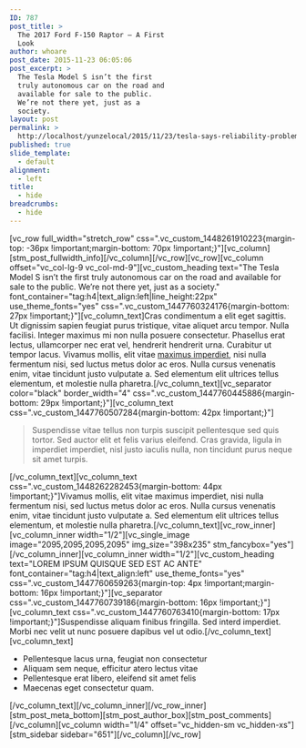 ```yaml
---
ID: 787
post_title: >
  The 2017 Ford F-150 Raptor – A First
  Look
author: whoare
post_date: 2015-11-23 06:05:06
post_excerpt: >
  The Tesla Model S isn’t the first
  truly autonomous car on the road and
  available for sale to the public.
  We’re not there yet, just as a
  society.
layout: post
permalink: >
  http://localhost/yunzelocal/2015/11/23/tesla-says-reliability-problems-cut-in-half-after-consumer-reports-snub/
published: true
slide_template:
  - default
alignment:
  - left
title:
  - hide
breadcrumbs:
  - hide
---
```

[vc_row full_width="stretch_row" css=".vc_custom_1448261910223{margin-top: -36px !important;margin-bottom: 70px !important;}"][vc_column][stm_post_fullwidth_info][/vc_column][/vc_row][vc_row][vc_column offset="vc_col-lg-9 vc_col-md-9"][vc_custom_heading text="The Tesla Model S isn’t the first truly autonomous car on the road and available for sale to the public. We’re not there yet, just as a society." font_container="tag:h4|text_align:left|line_height:22px" use_theme_fonts="yes" css=".vc_custom_1447760324176{margin-bottom: 27px !important;}"][vc_column_text]Cras condimentum a elit eget sagittis. Ut dignissim sapien feugiat purus tristique, vitae aliquet arcu tempor. Nulla facilisi. Integer maximus mi non nulla posuere consectetur. Phasellus erat lectus, ullamcorper nec erat vel, hendrerit hendrerit urna. Curabitur ut tempor lacus. Vivamus mollis, elit vitae <a href="#anchor">maximus imperdiet</a>, nisi nulla fermentum nisi, sed luctus metus dolor ac eros. Nulla cursus venenatis enim, vitae tincidunt justo vulputate a. Sed elementum elit ultrices tellus elementum, et molestie nulla pharetra.[/vc_column_text][vc_separator color="black" border_width="4" css=".vc_custom_1447760445886{margin-bottom: 29px !important;}"][vc_column_text css=".vc_custom_1447760507284{margin-bottom: 42px !important;}"]
<blockquote>Suspendisse vitae tellus non turpis suscipit pellentesque sed quis tortor. Sed auctor elit et felis varius eleifend. Cras gravida, ligula in imperdiet imperdiet, nisl justo iaculis nulla, non tincidunt purus neque sit amet turpis.</blockquote>
[/vc_column_text][vc_column_text css=".vc_custom_1448262282453{margin-bottom: 44px !important;}"]Vivamus mollis, elit vitae maximus imperdiet, nisi nulla fermentum nisi, sed luctus metus dolor ac eros. Nulla cursus venenatis enim, vitae tincidunt justo vulputate a. Sed elementum elit ultrices tellus elementum, et molestie nulla pharetra.[/vc_column_text][vc_row_inner][vc_column_inner width="1/2"][vc_single_image image="2095,2095,2095,2095" img_size="398x235" stm_fancybox="yes"][/vc_column_inner][vc_column_inner width="1/2"][vc_custom_heading text="LOREM IPSUM QUISQUE SED EST AC ANTE" font_container="tag:h4|text_align:left" use_theme_fonts="yes" css=".vc_custom_1447760659263{margin-top: 4px !important;margin-bottom: 16px !important;}"][vc_separator css=".vc_custom_1447760739186{margin-bottom: 16px !important;}"][vc_column_text css=".vc_custom_1447760763410{margin-bottom: 17px !important;}"]Suspendisse aliquam finibus fringilla. Sed interd imperdiet. Morbi nec velit ut nunc posuere dapibus vel ut odio.[/vc_column_text][vc_column_text]
<ul class="list-style-1">
	<li>Pellentesque lacus urna, feugiat non consectetur</li>
	<li>Aliquam sem neque, efficitur atero lectus vitae</li>
	<li>Pellentesque erat libero, eleifend sit amet felis</li>
	<li>Maecenas eget consectetur quam.</li>
</ul>
[/vc_column_text][/vc_column_inner][/vc_row_inner][stm_post_meta_bottom][stm_post_author_box][stm_post_comments][/vc_column][vc_column width="1/4" offset="vc_hidden-sm vc_hidden-xs"][stm_sidebar sidebar="651"][/vc_column][/vc_row]